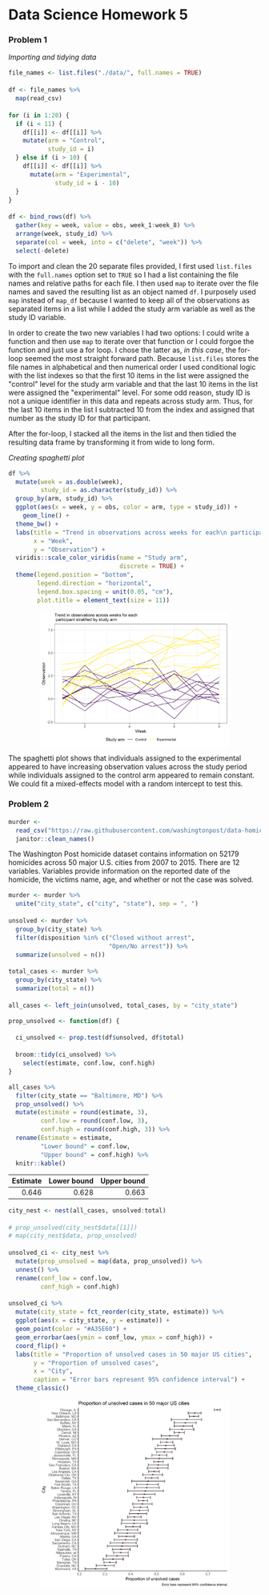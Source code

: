 Data Science Homework 5
================

### Problem 1

*Importing and tidying data*

``` r
file_names <- list.files("./data/", full.names = TRUE)

df <- file_names %>% 
  map(read_csv)

for (i in 1:20) {
  if (i < 11) {
    df[[i]] <- df[[i]] %>% 
    mutate(arm = "Control", 
           study_id = i)
  } else if (i > 10) {
    df[[i]] <- df[[i]] %>% 
      mutate(arm = "Experimental", 
             study_id = i - 10)
  }
}

df <- bind_rows(df) %>% 
  gather(key = week, value = obs, week_1:week_8) %>% 
  arrange(week, study_id) %>% 
  separate(col = week, into = c("delete", "week")) %>% 
  select(-delete)
```

To import and clean the 20 separate files provided, I first used `list.files` with the `full.names` option set to `TRUE` so I had a list containing the file names and relative paths for each file. I then used `map` to iterate over the file names and saved the resulting list as an object named `df`. I purposely used `map` instead of `map_df` because I wanted to keep all of the observations as separated items in a list while I added the study arm variable as well as the study ID variable.

In order to create the two new variables I had two options: I could write a function and then use `map` to iterate over that function or I could forgoe the function and just use a for loop. I chose the latter as, *in this case*, the for-loop seemed the most straight forward path. Because `list.files` stores the file names in alphabetical and then numerical order I used conditional logic with the list indexes so that the first 10 items in the list were assigned the "control" level for the study arm variable and that the last 10 items in the list were assigned the "experimental" level. For some odd reason, study ID is not a unique identifier in this data and repeats across study arm. Thus, for the last 10 items in the list I subtracted 10 from the index and assigned that number as the study ID for that participant.

After the for-loop, I stacked all the items in the list and then tidied the resulting data frame by transforming it from wide to long form.

*Creating spaghetti plot*

``` r
df %>% 
  mutate(week = as.double(week), 
         study_id = as.character(study_id)) %>% 
  group_by(arm, study_id) %>% 
  ggplot(aes(x = week, y = obs, color = arm, type = study_id)) + 
    geom_line() + 
  theme_bw() + 
  labs(title = "Trend in observations across weeks for each\n participant stratified by study arm",
       x = "Week", 
       y = "Observation") + 
  viridis::scale_color_viridis(name = "Study arm",
                               discrete = TRUE) + 
  theme(legend.position = "bottom", 
        legend.direction = "horizontal", 
        legend.box.spacing = unit(0.05, "cm"),
        plot.title = element_text(size = 11))
```

<img src="p8105_hw5_ntw2117_files/figure-markdown_github/spaghetti plot-1.png" width="75%" style="display: block; margin: auto;" />

The spaghetti plot shows that individuals assigned to the experimental appeared to have increasing observation values across the study period while individuals assigned to the control arm appeared to remain constant. We could fit a mixed-effects model with a random intercept to test this.

### Problem 2

``` r
murder <- 
  read_csv("https://raw.githubusercontent.com/washingtonpost/data-homicides/master/homicide-data.csv") %>% 
  janitor::clean_names()
```

The Washington Post homicide dataset contains information on 52179 homicides across 50 major U.S. cities from 2007 to 2015. There are 12 variables. Variables provide information on the reported date of the homicide, the victims name, age, and whether or not the case was solved.

``` r
murder <- murder %>% 
  unite("city_state", c("city", "state"), sep = ", ")

unsolved <- murder %>% 
  group_by(city_state) %>% 
  filter(disposition %in% c("Closed without arrest", 
                            "Open/No arrest")) %>% 
  summarize(unsolved = n()) 

total_cases <- murder %>% 
  group_by(city_state) %>%
  summarize(total = n())

all_cases <- left_join(unsolved, total_cases, by = "city_state")
```

``` r
prop_unsolved <- function(df) {

  ci_unsolved <- prop.test(df$unsolved, df$total)
  
  broom::tidy(ci_unsolved) %>% 
    select(estimate, conf.low, conf.high)
}
```

``` r
all_cases %>% 
  filter(city_state == "Baltimore, MD") %>% 
  prop_unsolved() %>% 
  mutate(estimate = round(estimate, 3), 
         conf.low = round(conf.low, 3), 
         conf.high = round(conf.high, 3)) %>% 
  rename(Estimate = estimate, 
         "Lower bound" = conf.low, 
         "Upper bound" = conf.high) %>% 
  knitr::kable()
```

|  Estimate|  Lower bound|  Upper bound|
|---------:|------------:|------------:|
|     0.646|        0.628|        0.663|

``` r
city_nest <- nest(all_cases, unsolved:total)

# prop_unsolved(city_nest$data[[1]])
# map(city_nest$data, prop_unsolved)

unsolved_ci <- city_nest %>% 
  mutate(prop_unsolved = map(data, prop_unsolved)) %>% 
  unnest() %>% 
  rename(conf_low = conf.low, 
         conf_high = conf.high)

unsolved_ci %>% 
  mutate(city_state = fct_reorder(city_state, estimate)) %>% 
  ggplot(aes(x = city_state, y = estimate)) + 
  geom_point(color = "#A35E60") + 
  geom_errorbar(aes(ymin = conf_low, ymax = conf_high)) + 
  coord_flip() + 
  labs(title = "Proportion of unsolved cases in 50 major US cities", 
       y = "Proportion of unsolved cases", 
       x = "City", 
       caption = "Error bars represent 95% confidence interval") + 
  theme_classic() 
```

<img src="p8105_hw5_ntw2117_files/figure-markdown_github/prop_unsolved iteration over all cities-1.png" width="75%" style="display: block; margin: auto;" />
